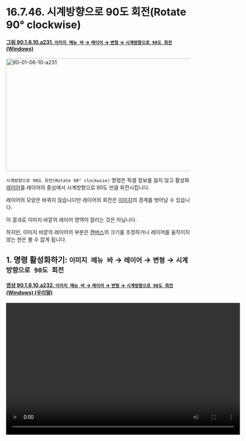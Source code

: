 # 16.7.46. 시계방향으로 90도 회전(Rotate 90° clockwise)

<a id="90-01-06-10-a231"></a>

#### [그림 90.1.6.10.a231. `이미지 메뉴 바` → `레이어` → `변형` → `시계방향으로 90도 회전` (Windows)](./90-01-06-10-transform.md#90-01-06-10-a231)
<img width="642" height="308" alt="90-01-06-10-a231" src="https://github.com/user-attachments/assets/406cfc0f-8e64-47ba-b4da-05cf43afb948" />

`시계방향으로 90도 회전(Rotate 90° clockwise)` 명령은 픽셀 정보를 잃지 않고 활성화 [레이어](./19-glossaryx-layer.md)를 레이어의 중심에서 시계방향으로 90도 만큼 회전시킵니다.

레이어의 모양은 바뀌지 않습니다만 레이어의 회전은 [이미지](./19-glossaryx-image.md)의 경계를 벗어날 수 있습니다.

이 결과로 이미지 바깥의 레이어 영역이 잘리는 것은 아닙니다.

하지만, 이미지 바깥의 레이어의 부분은 [캔버스](./19-glossaryx-canvas.md)의 크기를 조정하거나 레이어를 움직이지 않는 한은 볼 수 없게 됩니다.

<a id="16-07-46-s1"></a>

## 1. 명령 활성화하기: `이미지 메뉴 바` → `레이어` → `변형` → `시계방향으로 90도 회전`

<a id="90-01-06-10-a232"></a>

#### [영상 90.1.6.10.a232. `이미지 메뉴 바` → `레이어` → `변형` → `시계방향으로 90도 회전` (Windows) (우리말)](./90-01-06-10-transform.md#90-01-06-10-a232)
<video controls="controls" width="640" height="360" src="https://github.com/user-attachments/assets/a7b7ccb1-01ad-45d7-b3c0-a6770757355a"></video>